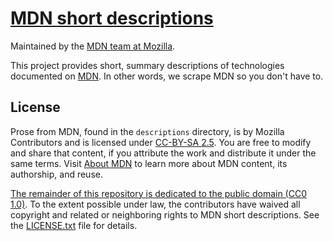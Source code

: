 # [MDN short descriptions](https://github.com/mdn/short-descriptions)

Maintained by the [MDN team at Mozilla](https://wiki.mozilla.org/MDN).

This project provides short, summary descriptions of technologies documented on
[MDN](https://developer.mozilla.org/). In other words, we scrape MDN so you
don't have to.

## License

Prose from MDN, found in the `descriptions` directory, is by Mozilla
Contributors and is licensed under [CC-BY-SA
2.5](http://creativecommons.org/licenses/by-sa/2.5/). You are free to modify and
share that content, if you attribute the work and distribute it under the same
terms. Visit [About
MDN](https://developer.mozilla.org/en-US/docs/MDN/About#Using_MDN_Web_Docs_content)
to learn more about MDN content, its authorship, and reuse.

[The remainder of this repository is dedicated to the public domain (CC0
1.0)](http://creativecommons.org/publicdomain/zero/1.0/). To the extent
possible under law, the contributors have waived all copyright and related or
neighboring rights to MDN short descriptions. See the [LICENSE.txt](LICENSE.txt) file
for details.
